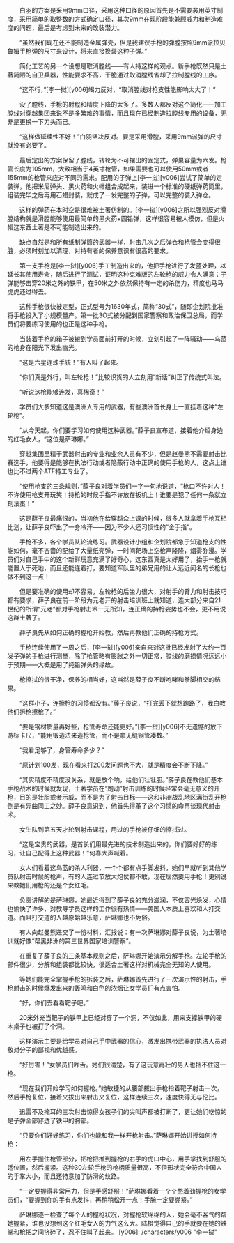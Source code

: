 　　白羽的方案是采用9mm口径，采用这种口径的原因首先是不需要袭用英寸制度，采用简单的取整数的方式确定口径，其次9mm在现阶段能兼顾威力和制造难度的问题，最后是考虑到未来的改装潜力。

　　“虽然我们现在还不能制造金属弹壳，但是我建议手枪的弹膛按照9mm派拉贝鲁姆手枪弹的尺寸来设计，将来直接换装这种子弹。”

　　简化工艺的另一个设想是取消膛线——有人持这样的观点。新手枪既然只是土著简陋的自卫兵器，性能要求不高，干脆通过取消膛线省却了拉制膛线的工序。

　　“这不行，”[李一挝][y006]竭力反对，“取消膛线对枪支性能影响太大了！”

　　没了膛线，手枪的射程和精度下降的太多了。多数人都反对这个简化——加工膛线对穿越集团来说不是多繁难的事情，而且现在已经制造拉膛线专用的设备，无非是更换一下刀头而已。

　　“这样做延续性不好！”白羽坚决反对。要是采用滑膛，采用9mm派弹的尺寸就没有必要了。

　　最后定出的方案保留了膛线，转轮为不可摆出的固定式，弹巢容量为六发。枪管长度为105mm，大致相当于4英寸枪管，如果需要也可以使用50mm或者155mm的枪管来应对不同的需求。配用的子弹上[李一挝][y006]尝试了简单的定装弹，他把米尼弹头、黑火药和火帽组合成起来，装进一个标准的硬纸弹药筒里，组装完毕之后再用石蜡封装，就成了一发完整的子弹，可以完整的装入弹仓。

　　这样的弹药在本时空是很难被土著仿制的。[李一挝][y006]之所以强烈反对滑膛结构就是滑膛能够使用最简单的黑火药+圆铅弹，这样很容易被人模仿，但是火帽这东西土著是不可能制造出来的。

　　缺点自然是和所有纸制弹筒的武器一样，射击几次之后弹仓和枪管会变得很脏，必须时刻加以清理，对持有者的保养意识有很高的要求。

　　第一支手枪是[李一挝][y006]手工制造出来的，他把手枪进行了发蓝处理，以延长其使用寿命，随后进行了测试，证明这种克难版的左轮枪的威力令人满意：子弹能够击穿20米之外的铁甲，在50米之外依然保持有一定的杀伤力，精度也马马虎虎还过得去。

　　这种手枪很快被定型，正式型号为1630年式，简称“30式”，随即企划院批准将手枪投入了小规模量产。第一批3O式被分配到国家警察和政治保卫总局，而学员们将要练习使用的也正是这种手枪。

　　当装着手枪的箱子被搬到学员面前打开的时候，立刻引起了一阵骚动——乌蓝的枪身在阳光下发出幽光。

　　“这是六星连珠手铳！”有人叫了起来。

　　“你们真是外行，叫左轮枪！”比较识货的人立刻用“新话”纠正了传统式叫法。

　　“听说这枪能够连发，真稀奇！”

　　学员们大多知道这是澳洲人专用的武器，有些澳洲首长身上一直挂着这种“左轮枪”。

　　“从今天起，你们要学习如何使用这种武器。”薛子良宣布道，接着他介绍身边的红毛女人，“这位是萨琳娜。”

　　穿越集团里精于武器射击的专业和业余人员有不少，但是赵曼熊不需要射击比赛选手，他要得是能够在执法行动或者隐蔽行动中正确的使用手枪的人，这点上谁也比不过两个ATF特工专业了。

　　“使用枪支的三条规则，”薛子良对着学员们一字一句地说道，“枪口不许对人！不许使用枪支开玩笑！持枪的时候手指不许放在扳机上！谁要是犯了任何一条就立刻滚蛋！”

　　这是薛子良最痛恨的，当初他在给穿越众上课的时候，很多人就拿着手枪互相比划，让薛子良吓出了一身冷汗——因为不少人还习惯性的“金手指”。

　　手枪不多，各个学员队轮流练习。武器设计小组和企划院都急于知道枪支的性能如何，毫不吝啬的配给了大量纸壳弹，一时间靶场上空枪声隆隆，烟雾弥漫。学员们对自己手中的这个新鲜玩意充满了好奇心，这东西真是太好用了，抬手一枪就能置人于死地，而且还能连着打，要知道军队里的弟兄用的让人远近闻名的长枪也做不到这一点！

　　但是要准确的使用却不容易，左轮枪的后坐力很大，对射手的臂力和射击技巧都有要求，薛子良在前一阶段为元老开的射击培训班上就知道，连大部分来自21世纪的所谓“元老”都对手枪射击术一无所知，连正确的持枪姿势也不会，更不用说这群土著了。

　　薛子良先从如何正确的握枪开始教，然后再教他们正确的持枪方式。

　　手枪连续使用了一周之后，[李一挝][y006]亲自来对这批已经发射了大约一百发子弹的手枪进行测量，除了枪管略有膨胀之外一切正常，膛线的磨损情况远远小于预期——大概是用了纯铅弹头的缘故。

　　枪擦拭的很干净，保养的相当好，这当然是薛子良不断咆哮和拳脚相交的结果。

　　“这群小子，连擦枪的习惯都没有。”薛子良说，“打完丢下就想跑路了，我白教他们拆枪擦枪了。”

　　“要是钢材质量再好些，枪管寿命还能更好。”[李一挝][y006]不无遗憾的放下游标卡尺，“能用锻造法来造枪管，而不是拿无缝钢管凑数。”

　　“我看足够了，身管寿命多少？”

　　“原计划100发，现在看来打200发问题也不大，就是精度会不断下降。”

　　“其实精度不精度没关系，就是放个响，给他们壮壮胆。”薛子良在教他们基本手枪战术的时候就发现，土著学员在“跑动”射击训练的时候经常会毫无意义的开枪，目的是壮胆或者示威，而不是为了射击目标——这和非洲战乱地区满街乱开枪倒是有异曲同工之妙。薛子良意识到，他首先得革了这个习惯的命再谈现代射击术。

　　女生队到第五天才轮到射击课程，用过的手枪被仔细的擦拭过。

　　“这是宝贵的武器，是首长们用最先进的技术制造出来的，你们要好好的练习，让自己配得上这种武器！”何春大声喊着。

　　女人们看着这乌蓝的杀人利器，一个个都有点手脚发抖，她们早就听到其他学员队射击时候的枪声，有的人连过节放大炮仗都不敢，现在居然要用手枪！更别说来教她们用枪的还是个女红毛。

　　负责讲解的是萨琳娜，她最近得到了薛子良的充分滋润，不仅容光焕发，心情也愉快了许多，对教导学员这样的工作很有热情——美国人本质上喜欢和人打交道。而且打交道的人越原始越乐意，萨琳娜也不免俗。

　　有人向赵曼熊递交了一份材料，汇报说：有一次萨琳娜对薛子良说，为土著培训就好像“帮黑非洲的第三世界国家培训警察”。

　　在重复了薛子良的三条基本规则之后，萨琳娜开始演示分解手枪。左轮手枪的部件很少，分解和组装都比较快，很适合土著这样对机械完全无知的人使用。

　　等她们能完全掌握手枪的拆装之后，萨琳娜首先进行了一次演示性的射击，手枪射击的时候爆发出来的轰鸣和白色的浓烟让女学员们有点害怕。

　　“好，你们去看看靶子吧。”

　　20米外充当靶子的铁甲上已经对穿了一个洞，不仅如此，用来支撑铁甲的硬木桌子也被打了个洞。

　　这样演示主要是给学员对自己手中武器的信心，激发出携带武器的执法人员对敌对分子的鄙视和优越感。

　　“好厉害！”女学员们咋舌。她们很清楚，有了这玩意再壮的男人也挡不住这一枪。

　　“现在我们开始学习如何握枪。”她敏捷的从腰部拔出手枪指着靶子射击一次，然后手枪复位，接着又拔出来射击又复位，这样连续三次，速度快得无与伦比。

　　迅雷不及掩耳的三次射击惊得女孩子们的尖叫声都被打断了，更让她们吃惊的是子弹全部穿透了铁甲的胸部。

　　“只要你们好好练习，你们也能和我一样开枪射击。”萨琳娜开始讲授如何持枪：

　　用左手握住枪管部分，把枪把推到握枪的右手的虎口中心，用手掌找到舒服的适位置，然后握紧。这种30左轮手枪的枪柄质量很高，不但形状完全符合中国人的手掌大小，而且还特意加了防滑的纹路。

　　“一定要握得非常用力，但是手感舒服！”萨琳娜看着一个个憋着劲握枪的女学员们，“要握到你的手有点发抖，再稍稍松开一点！手腕一定要绷紧。”

　　萨琳娜逐一检查了每个人的握枪状况，对握枪软绵绵的人，她会毫不客气的帮她握紧，谁也没想到这个红毛女人的力气这么大。陆橙觉得自己的手就要在她的铁掌和枪把之间挤碎了，忍不住叫了起来。
[y006]: /characters/y006 "李一挝"
